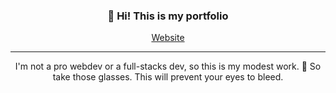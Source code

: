 <h3 align="center">👋 Hi! This is my portfolio</h3>
<p align="center">
  <a href="https://gael-lopes-da-silva.github.io/MyPortfolio/">Website</a>
</p>

---

<p align="center">I'm not a pro webdev or a full-stacks dev, so this is my modest work. 🥽 So take those glasses. This will prevent your eyes to bleed.</p>